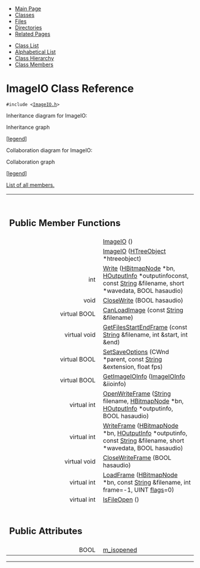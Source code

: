 <div class="tabs">

- [Main Page](index.md)
- <span id="current">[Classes](annotated.md)</span>
- [Files](files.md)
- [Directories](dirs.md)
- [Related Pages](pages.md)

</div>

<div class="tabs">

- [Class List](annotated.md)
- [Alphabetical List](classes.md)
- [Class Hierarchy](hierarchy.md)
- [Class Members](functions.md)

</div>

# ImageIO Class Reference

`#include <`<a href="ImageIO_8h-source.md" class="el"><code>ImageIO.h</code></a>`>`

Inheritance diagram for ImageIO:

<span class="image placeholder" original-image-src="classImageIO__inherit__graph.gif" original-image-title="" border="0" usemap="#ImageIO__inherit__map">Inheritance graph</span>

\[[legend](graph_legend.md)\]

Collaboration diagram for ImageIO:

<span class="image placeholder" original-image-src="classImageIO__coll__graph.gif" original-image-title="" border="0" usemap="#ImageIO__coll__map">Collaboration graph</span>

\[[legend](graph_legend.md)\]

[List of all members.](classImageIO-members.md)

<table data-border="0" data-cellpadding="0" data-cellspacing="0">
<colgroup>
<col style="width: 50%" />
<col style="width: 50%" />
</colgroup>
<tbody>
<tr>
<td></td>
<td></td>
</tr>
<tr>
<td colspan="2"><br />
&#10;<h2 id="public-member-functions">Public Member Functions</h2></td>
</tr>
<tr>
<td class="memItemLeft" style="text-align: right;" data-nowrap="" data-valign="top"> </td>
<td class="memItemRight" data-valign="bottom"><a href="classImageIO.md#d1a0dccc92d93340c703e4165437b3aa" class="el">ImageIO</a> ()</td>
</tr>
<tr>
<td class="memItemLeft" style="text-align: right;" data-nowrap="" data-valign="top"> </td>
<td class="memItemRight" data-valign="bottom"><a href="classImageIO.md#cc318a80070b22d3f1c1d4b84658d602" class="el">ImageIO</a> (<a href="classHTreeObject.md" class="el">HTreeObject</a> *htreeobject)</td>
</tr>
<tr>
<td class="memItemLeft" style="text-align: right;" data-nowrap="" data-valign="top">int </td>
<td class="memItemRight" data-valign="bottom"><a href="classImageIO.md#a0f84a5f45adce795e9e709f52b6d5cc" class="el">Write</a> (<a href="classHBitmapNode.md" class="el">HBitmapNode</a> *bn, <a href="classHOutputInfo.md" class="el">HOutputInfo</a> *outputinfoconst, const <a href="classString.md" class="el">String</a> &amp;filename, short *wavedata, BOOL hasaudio)</td>
</tr>
<tr>
<td class="memItemLeft" style="text-align: right;" data-nowrap="" data-valign="top">void </td>
<td class="memItemRight" data-valign="bottom"><a href="classImageIO.md#6f27a575293bfb79e39aeecea8961d66" class="el">CloseWrite</a> (BOOL hasaudio)</td>
</tr>
<tr>
<td class="memItemLeft" style="text-align: right;" data-nowrap="" data-valign="top">virtual BOOL </td>
<td class="memItemRight" data-valign="bottom"><a href="classImageIO.md#17f56a001b2653f1861b5630142b9bdb" class="el">CanLoadImage</a> (const <a href="classString.md" class="el">String</a> &amp;filename)</td>
</tr>
<tr>
<td class="memItemLeft" style="text-align: right;" data-nowrap="" data-valign="top">virtual void </td>
<td class="memItemRight" data-valign="bottom"><a href="classImageIO.md#55156800eca572758197fd7700077f8d" class="el">GetFilesStartEndFrame</a> (const <a href="classString.md" class="el">String</a> &amp;filename, int &amp;start, int &amp;end)</td>
</tr>
<tr>
<td class="memItemLeft" style="text-align: right;" data-nowrap="" data-valign="top">virtual BOOL </td>
<td class="memItemRight" data-valign="bottom"><a href="classImageIO.md#c3cb38eb00c293dd5ea6727fdd14a47d" class="el">SetSaveOptions</a> (CWnd *parent, const <a href="classString.md" class="el">String</a> &amp;extension, float fps)</td>
</tr>
<tr>
<td class="memItemLeft" style="text-align: right;" data-nowrap="" data-valign="top">virtual BOOL </td>
<td class="memItemRight" data-valign="bottom"><a href="classImageIO.md#651da01e2e4561e9f8a3b1e084f56c2f" class="el">GetImageIOInfo</a> (<a href="classImageIOInfo.md" class="el">ImageIOInfo</a> &amp;iioinfo)</td>
</tr>
<tr>
<td class="memItemLeft" style="text-align: right;" data-nowrap="" data-valign="top">virtual int </td>
<td class="memItemRight" data-valign="bottom"><a href="classImageIO.md#564e67564668f9f9eef3ec34dd73120d" class="el">OpenWriteFrame</a> (<a href="classString.md" class="el">String</a> filename, <a href="classHBitmapNode.md" class="el">HBitmapNode</a> *bn, <a href="classHOutputInfo.md" class="el">HOutputInfo</a> *outputinfo, BOOL hasaudio)</td>
</tr>
<tr>
<td class="memItemLeft" style="text-align: right;" data-nowrap="" data-valign="top">virtual int </td>
<td class="memItemRight" data-valign="bottom"><a href="classImageIO.md#1a5e64211835e97b625450f3b94ab38f" class="el">WriteFrame</a> (<a href="classHBitmapNode.md" class="el">HBitmapNode</a> *bn, <a href="classHOutputInfo.md" class="el">HOutputInfo</a> *outputinfo, const <a href="classString.md" class="el">String</a> &amp;filename, short *wavedata, BOOL hasaudio)</td>
</tr>
<tr>
<td class="memItemLeft" style="text-align: right;" data-nowrap="" data-valign="top">virtual void </td>
<td class="memItemRight" data-valign="bottom"><a href="classImageIO.md#3df7f33bf39d59d95b3c326e163fb34c" class="el">CloseWriteFrame</a> (BOOL hasaudio)</td>
</tr>
<tr>
<td class="memItemLeft" style="text-align: right;" data-nowrap="" data-valign="top">virtual int </td>
<td class="memItemRight" data-valign="bottom"><a href="classImageIO.md#bd81ab01c395d2e7451921c3c69eb7dd" class="el">LoadFrame</a> (<a href="classHBitmapNode.md" class="el">HBitmapNode</a> *bn, const <a href="classString.md" class="el">String</a> &amp;filename, int frame=-1, UINT <a href="Rave_8h.md#4e5868d676cb634aa75b125a0f741abf" class="el">flags</a>=0)</td>
</tr>
<tr>
<td class="memItemLeft" style="text-align: right;" data-nowrap="" data-valign="top">virtual int </td>
<td class="memItemRight" data-valign="bottom"><a href="classImageIO.md#b5e02f4aac715fe7eeed4d85e199127d" class="el">IsFileOpen</a> ()</td>
</tr>
<tr>
<td colspan="2"><br />
&#10;<h2 id="public-attributes">Public Attributes</h2></td>
</tr>
<tr>
<td class="memItemLeft" style="text-align: right;" data-nowrap="" data-valign="top">BOOL </td>
<td class="memItemRight" data-valign="bottom"><a href="classImageIO.md#5ff383d974993eb3eb84eb891dcaca18" class="el">m_isopened</a></td>
</tr>
</tbody>
</table>

------------------------------------------------------------------------

<span id="_details"></span>

